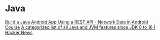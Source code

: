 # Java

[Build a Java Android App Using a REST API - Network Data in Android Course](https://www.freecodecamp.org/news/java-android-app-using-rest-api-network-data-in-android-course/)
[A categorized list of all Java and JVM features since JDK 8 to 16 | Hacker News](https://news.ycombinator.com/item?id=26662297)
